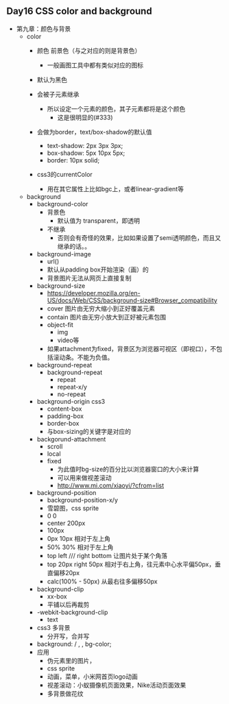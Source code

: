## Day16 CSS color and background
* 第九章：颜色与背景
    - color
        + 颜色 前景色（与之对应的则是背景色）
            * 一般画图工具中都有类似对应的图标
        + 默认为黑色
        + 会被子元素继承
            * 所以设定一个元素的颜色，其子元素都将是这个颜色
                - 这是很明显的(#333)
        + 会做为border，text/box-shadow的默认值
            * text-shadow: 2px 3px 3px;
            * box-shadow: 5px 10px 5px;
            * border: 10px solid;

        + css3的currentColor
            * 用在其它属性上比如bgc上，或者linear-gradient等
    - background
        + background-color
            * 背景色
                - 默认值为 transparent，即透明
            * 不继承
                - 否则会有奇怪的效果，比如如果设置了semi透明颜色，而且又继承的话。。
        + background-image
            * url()
            * 默认从padding box开始渲染（画）的
            * 背景图片无法从网页上直接复制
        + background-size
            * https://developer.mozilla.org/en-US/docs/Web/CSS/background-size#Browser_compatibility
            * cover 图片由无穷大缩小到正好覆盖元素
            * contain 图片由无穷小放大到正好被元素包围
            - object-fit
                + img
                + video等
            * 如果attachment为fixed，背景区为浏览器可视区（即视口），不包括滚动条。不能为负值。
        + background-repeat
            * background-repeat
                - repeat
                - repeat-x/y
                - no-repeat
        + background-origin css3
            * content-box
            * padding-box
            * border-box
            * 与box-sizing的关键字是对应的
        + backgorund-attachment
            * scroll
            * local
            * fixed
                - 为此值时bg-size的百分比以浏览器窗口的大小来计算
                - 可以用来做视差滚动
                - http://www.mi.com/xiaoyi/?cfrom=list
        + background-position
            * background-position-x/y
            * 雪碧图，css sprite
            * 0 0
            * center 200px
            * 100px
            * 0px 10px 相对于左上角
            * 50% 30% 相对于左上角
            * top left /// right bottom 让图片处于某个角落
            * top 20px right 50px   相对于右上角，往元素中心水平偏50px，垂直偏移20px
            * calc(100% - 50px) 从最右往多偏移50px
        + background-clip
            * xx-box
            * 平铺以后再裁剪
        + -webkit-background-clip
            * text
        + css3 多背景
            * 分开写，合并写
        + background: <bg-img> <bg-repeat> <bg-origin> <bg-clip> <bg-size> / <bt-pos> , <bg-img> <bg-repeat> <bg-origin> <bg-clip>, <bg-img> <bg-repeat> <bg-origin> <bg-clip> bg-color;
        + 应用
            * 伪元素里的图片，
            * css sprite
            * 动画，菜单，小米网首页logo动画
            * 视差滚动：小蚁摄像机页面效果，Nike活动页面效果
            * 多背景做花纹
